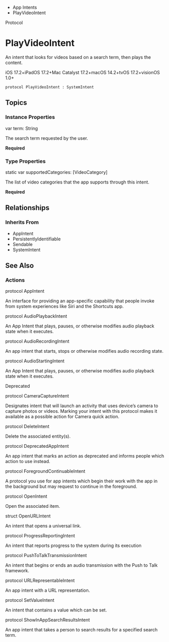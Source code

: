 

- App Intents
-  PlayVideoIntent 

Protocol

# PlayVideoIntent

An intent that looks for videos based on a search term, then plays the content.

iOS 17.2+iPadOS 17.2+Mac Catalyst 17.2+macOS 14.2+tvOS 17.2+visionOS 1.0+

``` source
protocol PlayVideoIntent : SystemIntent
```

## Topics

### Instance Properties

var term: String

The search term requested by the user.

**Required**

### Type Properties

static var supportedCategories: [VideoCategory]

The list of video categories that the app supports through this intent.

**Required**

## Relationships

### Inherits From

- AppIntent
- PersistentlyIdentifiable
- Sendable
- SystemIntent

## See Also

### Actions

protocol AppIntent

An interface for providing an app-specific capability that people invoke from system experiences like Siri and the Shortcuts app.

protocol AudioPlaybackIntent

An App Intent that plays, pauses, or otherwise modifies audio playback state when it executes.

protocol AudioRecordingIntent

An app intent that starts, stops or otherwise modifies audio recording state.

protocol AudioStartingIntent

An App Intent that plays, pauses, or otherwise modifies audio playback state when it executes.

Deprecated

protocol CameraCaptureIntent

Designates intent that will launch an activity that uses device’s camera to capture photos or videos. Marking your intent with this protocol makes it available as a possible action for Camera quick action.

protocol DeleteIntent

Delete the associated entity(s).

protocol DeprecatedAppIntent

An app intent that marks an action as deprecated and informs people which action to use instead.

protocol ForegroundContinuableIntent

A protocol you use for app intents which begin their work with the app in the background but may request to continue in the foreground.

protocol OpenIntent

Open the associated item.

struct OpenURLIntent

An intent that opens a universal link.

protocol ProgressReportingIntent

An intent that reports progress to the system during its execution

protocol PushToTalkTransmissionIntent

An intent that begins or ends an audio transmission with the Push to Talk framework.

protocol URLRepresentableIntent

An app intent with a URL representation.

protocol SetValueIntent

An intent that contains a value which can be set.

protocol ShowInAppSearchResultsIntent

An app intent that takes a person to search results for a specified search term.


